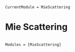 ```@meta
CurrentModule = MieScattering
```

# Mie Scattering

```@index
```

```@autodocs
Modules = [MieScattering]
```